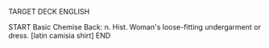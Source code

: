 TARGET DECK
ENGLISH

START
Basic
Chemise
Back: n. Hist. Woman's loose-fitting undergarment or dress. [latin camisia shirt]
END
